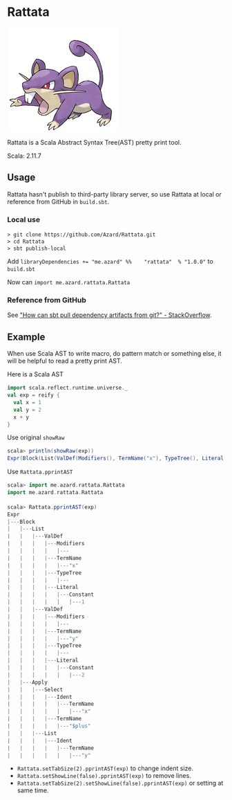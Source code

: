 # Rattata

![Rattata](./Rattata.png)

Rattata is a Scala Abstract Syntax Tree(AST) pretty print tool.

Scala: 2.11.7

## Usage

Rattata hasn't publish to third-party library server, so use Rattata at local or reference from GitHub in `build.sbt`.

### Local use
```
> git clone https://github.com/Azard/Rattata.git
> cd Rattata
> sbt publish-local
```

Add `libraryDependencies += "me.azard" %%    "rattata"  % "1.0.0"` to `build.sbt`

Now can `import me.azard.rattata.Rattata`

### Reference from GitHub

See ["How can sbt pull dependency artifacts from git?" - StackOverflow](http://stackoverflow.com/questions/7550376/how-can-sbt-pull-dependency-artifacts-from-git).

## Example
When use Scala AST to write macro, do pattern match or something else, it will be helpful to read a pretty print AST.

Here is a Scala AST

``` Scala
import scala.reflect.runtime.universe._
val exp = reify {
  val x = 1
  val y = 2
  x + y
}
```

Use original `showRaw`

``` Scala
scala> println(showRaw(exp))
Expr(Block(List(ValDef(Modifiers(), TermName("x"), TypeTree(), Literal(Constant(1))), ValDef(Modifiers(), TermName("y"), TypeTree(), Literal(Constant(2)))), Apply(Select(Ident(TermName("x")), TermName("$plus")), List(Ident(TermName("y"))))))
```

Use `Rattata.pprintAST`

``` Scala
scala> import me.azard.rattata.Rattata
import me.azard.rattata.Rattata

scala> Rattata.pprintAST(exp)
Expr
|---Block
|   |---List
|   |   |---ValDef
|   |   |   |---Modifiers
|   |   |   |   |---
|   |   |   |---TermName
|   |   |   |   |---"x"
|   |   |   |---TypeTree
|   |   |   |   |---
|   |   |   |---Literal
|   |   |   |   |---Constant
|   |   |   |   |   |---1
|   |   |---ValDef
|   |   |   |---Modifiers
|   |   |   |   |---
|   |   |   |---TermName
|   |   |   |   |---"y"
|   |   |   |---TypeTree
|   |   |   |   |---
|   |   |   |---Literal
|   |   |   |   |---Constant
|   |   |   |   |   |---2
|   |---Apply
|   |   |---Select
|   |   |   |---Ident
|   |   |   |   |---TermName
|   |   |   |   |   |---"x"
|   |   |   |---TermName
|   |   |   |   |---"$plus"
|   |   |---List
|   |   |   |---Ident
|   |   |   |   |---TermName
|   |   |   |   |   |---"y"
```

* `Rattata.setTabSize(2).pprintAST(exp)` to change indent size.
* `Rattata.setShowLine(false).pprintAST(exp)` to remove lines.
* `Rattata.setTabSize(2).setShowLine(false).pprintAST(exp)` or setting at same time.
